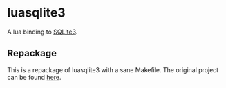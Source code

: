 luasqlite3
==========

A lua binding to [SQLite3](http://sqlite.org/).

Repackage
---------

This is a repackage of luasqlite3 with a sane Makefile. The original
project can be found [here](http://lua.sqlite.org/).
